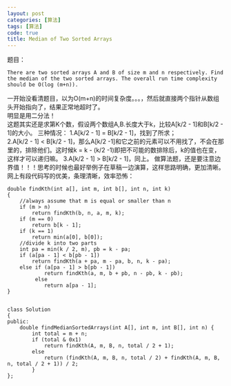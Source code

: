```yaml
---
layout: post
categories: [算法]
tags: [算法]
code: true
title: Median of Two Sorted Arrays
---
```


题目：  

```
There are two sorted arrays A and B of size m and n respectively. Find the median of the two sorted arrays. The overall run time complexity should be O(log (m+n)).
```  
一开始没看清题目，以为O(m+n)的时间复杂度。。。，然后就直接两个指针从数组头开始指向了，结果正常地超时了。  
明显是用二分法！  
这题其实还是求第K个数，假设两个数组A,B.长度大于k，比较A[k/2 - 1]和B[k/2 - 1]的大小。
三种情况：
1.A[k/2 - 1] = B[k/2 - 1]，找到了所求；    
2.A[k/2 - 1] < B[k/2 - 1]，那么A[k/2 -1]和它之前的元素可以不用找了，不会在那里的，排除他们。这时候k = k - (k/2 -1)即把不可能的数排除后，k的值也在变，这样才可以递归嘛。
3.A[k/2 - 1] > B[k/2 - 1]，同上。
做算法题，还是要注意边界值！！！思考的时候也最好举例子在草稿一边演算，这样思路明确，更加清晰。
网上有段代码写的优美，条理清晰，效率恐怖：    

```
double findKth(int a[], int m, int b[], int n, int k)
{
	//always assume that m is equal or smaller than n
	if (m > n)
		return findKth(b, n, a, m, k);
	if (m == 0)
		return b[k - 1];
	if (k == 1)
		return min(a[0], b[0]);
	//divide k into two parts
	int pa = min(k / 2, m), pb = k - pa;
	if (a[pa - 1] < b[pb - 1])
		return findKth(a + pa, m - pa, b, n, k - pa);
	else if (a[pa - 1] > b[pb - 1])
			return findKth(a, m, b + pb, n - pb, k - pb);
		 else
			return a[pa - 1];
}


class Solution
{
public:
	double findMedianSortedArrays(int A[], int m, int B[], int n) {
		int total = m + n;
		if (total & 0x1)
			return findKth(A, m, B, n, total / 2 + 1);
		else
			return (findKth(A, m, B, n, total / 2) + findKth(A, m, B, n, total / 2 + 1)) / 2;
		}
};
```
